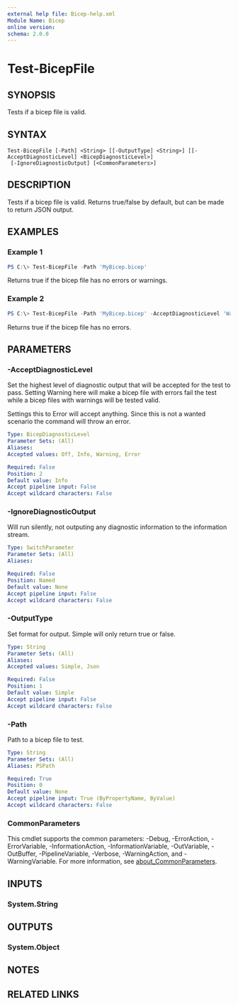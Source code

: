 ```yaml
---
external help file: Bicep-help.xml
Module Name: Bicep
online version:
schema: 2.0.0
---
```


# Test-BicepFile

## SYNOPSIS
Tests if a bicep file is valid.

## SYNTAX

```
Test-BicepFile [-Path] <String> [[-OutputType] <String>] [[-AcceptDiagnosticLevel] <BicepDiagnosticLevel>]
 [-IgnoreDiagnosticOutput] [<CommonParameters>]
```

## DESCRIPTION
Tests if a bicep file is valid. Returns true/false by default, but can
be made to return JSON output.

## EXAMPLES

### Example 1
```powershell
PS C:\> Test-BicepFile -Path 'MyBicep.bicep'
```

Returns true if the bicep file has no errors or warnings.

### Example 2
```powershell
PS C:\> Test-BicepFile -Path 'MyBicep.bicep' -AcceptDiagnosticLevel 'Warning'
```

Returns true if the bicep file has no errors.

## PARAMETERS

### -AcceptDiagnosticLevel
Set the highest level of diagnostic output that will be accepted
for the test to pass. Setting Warning here will make a bicep file
with errors fail the test while a bicep files with warnings will be
tested valid.

Settings this to Error will accept anything. Since this is not a wanted
scenario the command will throw an error.

```yaml
Type: BicepDiagnosticLevel
Parameter Sets: (All)
Aliases:
Accepted values: Off, Info, Warning, Error

Required: False
Position: 2
Default value: Info
Accept pipeline input: False
Accept wildcard characters: False
```

### -IgnoreDiagnosticOutput
Will run silently, not outputing any diagnostic information 
to the information stream.

```yaml
Type: SwitchParameter
Parameter Sets: (All)
Aliases:

Required: False
Position: Named
Default value: None
Accept pipeline input: False
Accept wildcard characters: False
```

### -OutputType
Set format for output. Simple will only return true or false.

```yaml
Type: String
Parameter Sets: (All)
Aliases:
Accepted values: Simple, Json

Required: False
Position: 1
Default value: Simple
Accept pipeline input: False
Accept wildcard characters: False
```

### -Path
Path to a bicep file to test.

```yaml
Type: String
Parameter Sets: (All)
Aliases: PSPath

Required: True
Position: 0
Default value: None
Accept pipeline input: True (ByPropertyName, ByValue)
Accept wildcard characters: False
```

### CommonParameters
This cmdlet supports the common parameters: -Debug, -ErrorAction, -ErrorVariable, -InformationAction, -InformationVariable, -OutVariable, -OutBuffer, -PipelineVariable, -Verbose, -WarningAction, and -WarningVariable. For more information, see [about_CommonParameters](http://go.microsoft.com/fwlink/?LinkID=113216).

## INPUTS

### System.String

## OUTPUTS

### System.Object
## NOTES

## RELATED LINKS
